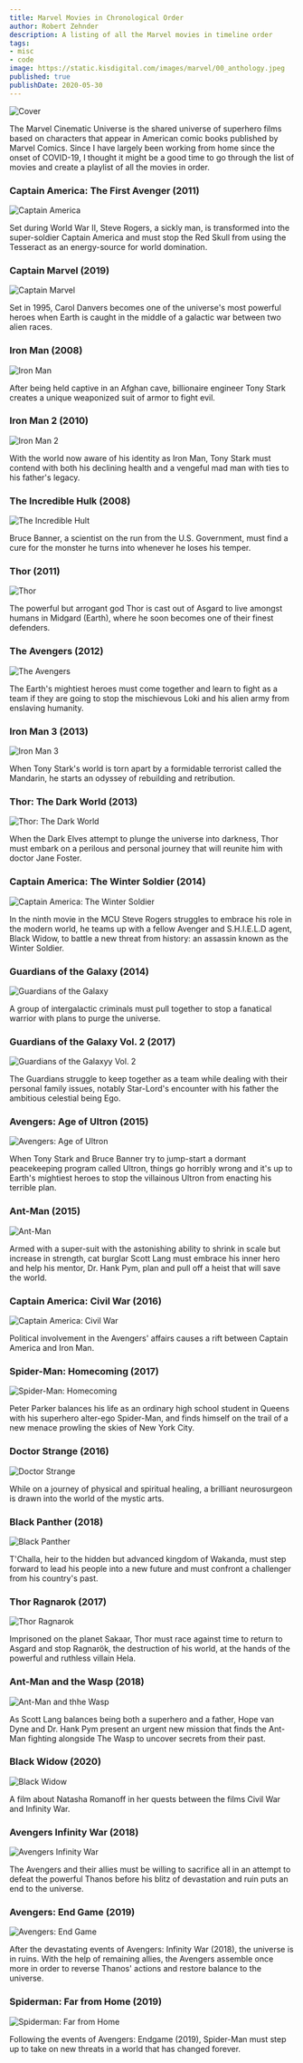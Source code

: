 ```yaml
---
title: Marvel Movies in Chronological Order
author: Robert Zehnder
description: A listing of all the Marvel movies in timeline order
tags: 
- misc
- code
image: https://static.kisdigital.com/images/marvel/00_anthology.jpeg
published: true
publishDate: 2020-05-30
---
```


![Cover](https://static.kisdigital.com/images/marvel/00_anthology.jpeg)

The Marvel Cinematic Universe is the shared universe of superhero films based on characters that appear in American comic books published by Marvel Comics. Since I have largely been working from home since the onset of COVID-19, I thought it might be a good time to go through the list of movies and create a playlist of all the movies in order.

### Captain America: The First Avenger (2011)
![Captain America](https://static.kisdigital.com/images/marvel/01_captain_america.png)

Set during World War II, Steve Rogers, a sickly man, is transformed into the super-soldier Captain America and must stop the Red Skull from using the Tesseract as an energy-source for world domination.

### Captain Marvel (2019)
![Captain Marvel](https://static.kisdigital.com/images/marvel/02_captain_marvel.jpeg)

Set in 1995, Carol Danvers becomes one of the universe's most powerful heroes when Earth is caught in the middle of a galactic war between two alien races.

### Iron Man (2008)
![Iron Man](https://static.kisdigital.com/images/marvel/03_iron_man.jpg)

After being held captive in an Afghan cave, billionaire engineer Tony Stark creates a unique weaponized suit of armor to fight evil.

### Iron Man 2 (2010)
![Iron Man 2](https://static.kisdigital.com/images/marvel/04_iron_man_2.png)

With the world now aware of his identity as Iron Man, Tony Stark must contend with both his declining health and a vengeful mad man with ties to his father's legacy.

### The Incredible Hulk (2008)
![The Incredible Hult](https://static.kisdigital.com/images/marvel/05_the_incredible_hulk.jpg)

Bruce Banner, a scientist on the run from the U.S. Government, must find a cure for the monster he turns into whenever he loses his temper.

### Thor (2011)
![Thor](https://static.kisdigital.com/images/marvel/06_thor.png)

The powerful but arrogant god Thor is cast out of Asgard to live amongst humans in Midgard (Earth), where he soon becomes one of their finest defenders.

### The Avengers (2012)
![The Avengers](https://static.kisdigital.com/images/marvel/07_the_avengers.jpg)

The Earth's mightiest heroes must come together and learn to fight as a team if they are going to stop the mischievous Loki and his alien army from enslaving humanity.

### Iron Man 3 (2013)
![Iron Man 3](https://static.kisdigital.com/images/marvel/08_iron_man_3.jpg)

When Tony Stark's world is torn apart by a formidable terrorist called the Mandarin, he starts an odyssey of rebuilding and retribution.

### Thor: The Dark World (2013)
![Thor: The Dark World](https://static.kisdigital.com/images/marvel/09_thor_the_dark_world.jpg)

When the Dark Elves attempt to plunge the universe into darkness, Thor must embark on a perilous and personal journey that will reunite him with doctor Jane Foster.

### Captain America: The Winter Soldier (2014)
![Captain America: The Winter Soldier](https://static.kisdigital.com/images/marvel/10_captain_america_the_winter_soldier.jpg)

In the ninth movie in the MCU Steve Rogers struggles to embrace his role in the modern world, he teams up with a fellow Avenger and S.H.I.E.L.D agent, Black Widow, to battle a new threat from history: an assassin known as the Winter Soldier.

### Guardians of the Galaxy (2014)
![Guardians of the Galaxy](https://static.kisdigital.com/images/marvel/11_guardians_of_the_galaxy.jpg)

A group of intergalactic criminals must pull together to stop a fanatical warrior with plans to purge the universe.

### Guardians of the Galaxy Vol. 2 (2017)
![Guardians of the Galaxyy Vol. 2](https://static.kisdigital.com/images/marvel/12_guardians_of_the_galaxy_vol_2.jpg)

The Guardians struggle to keep together as a team while dealing with their personal family issues, notably Star-Lord's encounter with his father the ambitious celestial being Ego.

### Avengers: Age of Ultron (2015)
![Avengers: Age of Ultron](https://static.kisdigital.com/images/marvel/13_avengers_age_of_ultron.jpg)

When Tony Stark and Bruce Banner try to jump-start a dormant peacekeeping program called Ultron, things go horribly wrong and it's up to Earth's mightiest heroes to stop the villainous Ultron from enacting his terrible plan.

### Ant-Man (2015)
![Ant-Man](https://static.kisdigital.com/images/marvel/14_ant_man.jpg)

Armed with a super-suit with the astonishing ability to shrink in scale but increase in strength, cat burglar Scott Lang must embrace his inner hero and help his mentor, Dr. Hank Pym, plan and pull off a heist that will save the world.

### Captain America: Civil War (2016)
![Captain America: Civil War](https://static.kisdigital.com/images/marvel/15_captain_america_civil_war.jpeg)

Political involvement in the Avengers' affairs causes a rift between Captain America and Iron Man.

### Spider-Man: Homecoming (2017)
![Spider-Man: Homecoming](https://static.kisdigital.com/images/marvel/16_spiderman_homecoming.jpg)

Peter Parker balances his life as an ordinary high school student in Queens with his superhero alter-ego Spider-Man, and finds himself on the trail of a new menace prowling the skies of New York City.

### Doctor Strange (2016)
![Doctor Strange](https://static.kisdigital.com/images/marvel/17_doctor_strange.jpg)

While on a journey of physical and spiritual healing, a brilliant neurosurgeon is drawn into the world of the mystic arts.

### Black Panther (2018)
![Black Panther](https://static.kisdigital.com/images/marvel/18_black_panther.jpeg)

T'Challa, heir to the hidden but advanced kingdom of Wakanda, must step forward to lead his people into a new future and must confront a challenger from his country's past.

### Thor Ragnarok (2017)
![Thor Ragnarok](https://static.kisdigital.com/images/marvel/19_thor_ragnarok.jpg)

Imprisoned on the planet Sakaar, Thor must race against time to return to Asgard and stop Ragnarök, the destruction of his world, at the hands of the powerful and ruthless villain Hela.

### Ant-Man and the Wasp (2018)
![Ant-Man and thhe Wasp](https://static.kisdigital.com/images/marvel/20_ant_man_and_the_wasp.jpg)

As Scott Lang balances being both a superhero and a father, Hope van Dyne and Dr. Hank Pym present an urgent new mission that finds the Ant-Man fighting alongside The Wasp to uncover secrets from their past.

### Black Widow (2020)
![Black Widow](https://static.kisdigital.com/images/marvel/21_black_widow.jpg)

A film about Natasha Romanoff in her quests between the films Civil War and Infinity War.

### Avengers Infinity War (2018)
![Avengers Infinity War](https://static.kisdigital.com/images/marvel/22_avengers_infinity_war.jpeg)

The Avengers and their allies must be willing to sacrifice all in an attempt to defeat the powerful Thanos before his blitz of devastation and ruin puts an end to the universe.

### Avengers: End Game (2019)
![Avengers: End Game](https://static.kisdigital.com/images/marvel/23_avengers_endgame.jpg)

After the devastating events of Avengers: Infinity War (2018), the universe is in ruins. With the help of remaining allies, the Avengers assemble once more in order to reverse Thanos' actions and restore balance to the universe.

### Spiderman: Far from Home (2019)
![Spiderman: Far from Home](https://static.kisdigital.com/images/marvel/24_spiderman_far_from_home.jpg)

Following the events of Avengers: Endgame (2019), Spider-Man must step up to take on new threats in a world that has changed forever.
